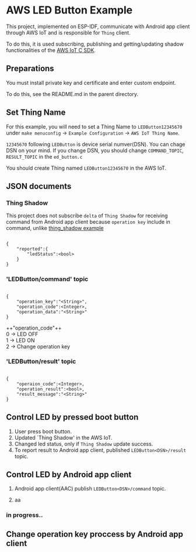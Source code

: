 # AWS LED Button Example

This project, implemented on ESP-IDF, communicate with Android app client through AWS IoT and is responsible for `Thing` client.

To do this, it is used subscribing, publishing and getting/updating shadow functionalities of the [AWS IoT C SDK](https://github.com/aws/aws-iot-device-sdk-embedded-C).

## Preparations

You must install private key and certificate and enter custom endpoint.

To do this, see the README.md in the parent directory.

## Set Thing Name

For this example, you will need to set a Thing Name to `LEDButton12345670` under `make menuconfig` -> `Example Configuration` -> `AWS IoT Thing Name`.

`12345670` following `LEDButton` is device serial numver(DSN). You can chage DSN on your mind. If you change DSN, you should change `COMMAND_TOPIC`, `RESULT_TOPIC` in the `ed_button.c`

You should create Thing named `LEDButton12345670` in the AWS IoT.

## JSON documents

### Thing Shadow

This project does not subscribe `delta` of `Thing Shadow` for receiving command from Android app client because `operation key` include in command, unlike [thing_shadow example](https://github.com/espressif/esp-idf/tree/master/examples/protocols/aws_iot/thing_shadow)

<pre><code>
{
	"reported":{
		"ledStatus":&#60;bool&#62;
	}
}
</code></pre>

### 'LEDButton<DSN>/command' topic

<pre><code>
{
	"operation_key":"&#60;String&#62",
	"operation_code":&#60Integer&#62,
	"operation_data":"&#60String&#62"
}
</code></pre>

++&#34;operation_code&#34;++  
0 -> LED OFF  
1 -> LED ON  
2 -> Change operation key

### 'LEDButton<DSN>/result' topic

<pre><code>
{
	"operaion_code":&#60Integer&#62,
	"operation_result":&#60bool&#62,
	"result_message":"&#60String&#62"
}
</code></pre>

## Control LED by pressed boot button

1. User press boot button.  
2. Updated `Thing Shadow' in the AWS IoT.  
3. Changed led status, only if `Thing Shadow` update success.  
4. To report result to Android app client, published `LEDButton<DSN>/result` topic.

## Control LED by Android app client

1. Android app client(AAC) publish `LEDButton<DSN>/command` topic.

2. aa

### in progress..

## Change operation key proccess by Android app client